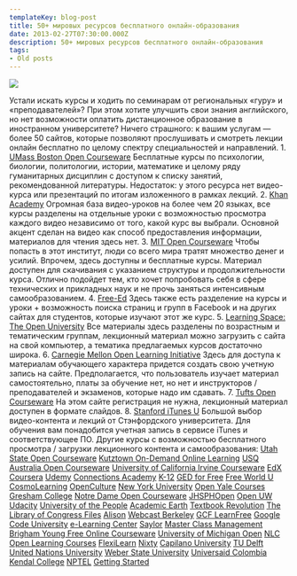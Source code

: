 ```yaml
---
templateKey: blog-post
title: 50+ мировых ресурсов бесплатного онлайн-образования
date: 2013-02-27T07:30:00.000Z
description: 50+ мировых ресурсов бесплатного онлайн-образования
tags:
- Old posts
---
```


![](/img/907a86a9-055e-48cc-885c-72afb173e6dc.png)

Устали искать курсы и ходить по семинарам от региональных «гуру» и «преподавателей»? При этом хотите улучшить свои знания английского, но нет возможности оплатить дистанционное образование в иностранном университете? Ничего страшного: к вашим услугам — более 50 сайтов, которые позволяют прослушивать и смотреть лекции онлайн бесплатно по целому спектру специальностей и направлений. 1\. [UMass Boston Open Courseware](http://ocw.umb.edu/) Бесплатные курсы по психологии, биологии, политологии, истории, математике и целому ряду гуманитарных дисциплин с доступом к списку занятий, рекомендованной литературы. Недостаток: у этого ресурса нет видео-курса или презентаций по итогам изложенного в рамках лекций. 2\. [Khan Academy](http://www.khanacademy.org/) Огромная база видео-уроков на более чем 20 языках, все курсы разделены на отдельные уроки с возможностью просмотра каждого видео независимо от того, какой курс вы выбрали. Основной акцент сделан на видео как способ предоставления информации, материалов для чтения здесь нет. 3. [MIT Open Courseware](http://ocw.mit.edu/index.htm) Чтобы попасть в этот институт, люди со всего мира тратят множество денег и усилий. Впрочем, здесь доступны и бесплатные курсы. Материал доступен для скачивания с указанием структуры и продолжительности курса. Отлично подойдет тем, кто хочет попробовать себя в сфере технических и прикладных наук и не прочь заняться интенсивным самообразованием. 4\. [Free-Ed](http://www.free-ed.net/free-ed/) Здесь также есть разделение на курсы и уроки \+ возможность поиска страниц и групп в Facebook и на других сайтах для студентов, которые изучают этот же курс. 5. [Learning Space: The Open University](http://openlearn.open.ac.uk/) Все материалы здесь разделены по возрастным и тематическим группам, лекционный материал можно загрузить с сайта на свой компьютер, а тематика предлагаемых курсов достаточно широка. 6\. [Carnegie Mellon Open Learning Initiative](http://oli.cmu.edu/) Здесь для доступа к материалам обучающего характера придется создать свою учетную запись на сайте. Предполагается, что пользователь изучает материал самостоятельно, платы за обучение нет, но нет и инструкторов / преподавателей и экзаменов, которые надо им сдавать. 7\. [Tufts Open Courseware](http://ocw.tufts.edu/) На этом сайте регистрация не нужна, лекционный материал доступен в формате слайдов. 8\. [Stanford iTunes U](http://itunes.stanford.edu/) Большой выбор видео-контента и лекций от Стэнфордского университета. Для обучения вам понадобится учетная запись в сервисе iTunes и соответствующее ПО. Другие курсы с возможностью бесплатного просмотра / загрузки лекционного контента и самообразования: [Utah State Open Courseware](http://ocw.usu.edu/) [Kutztown On-Demand Online Learning](http://www.kutztownsbdc.org/course_listing.asp) [USQ Australia Open Courseware](http://ocw.usq.edu.au/) [University of California Irvine Courseware](http://ocw.uci.edu/Welcome.aspx) [EdX](https://www.edx.org/) [Coursera](https://www.coursera.org/) [Udemy](http://www.udemy.com/) [Connections Academy](http://www.connectionsacademy.com/home.aspx) [K-12](http://www.k12.com/schools-programs/online-public-schools) [GED for Free](http://www.gedforfree.com/) [Free World U](http://www.freeworldu.org/static/index.aspx) [CosmoLearning](http://www.cosmolearning.com/) [OpenCulture](http://www.openculture.com/freeonlinecourses) [New York University](https://files.nyu.edu/jmg336/public/html/mathematics.html) [Open Yale Courses](http://oyc.yale.edu/) [Gresham College](http://www.gresham.ac.uk/) [Notre Dame Open Courseware](http://ocw.nd.edu/) [JHSPHOpen](http://ocw.jhsph.edu/) [Open UW](http://www.outreach.washington.edu/openuw/) [Udacity](http://www.udacity.com/) [University of the People](http://www.uopeople.org/groups/tuition-free-online-degree) [Academic Earth](http://www.academicearth.org/) [Textbook Revolution](http://www.textbookrevolution.org/index.php/Main_Page) [The Library of Congress Files](http://memory.loc.gov/ammem/index.html) [Alison](http://alison.com/) [Webcast Berkeley](http://webcast.berkeley.edu/) [GCF LearnFree](http://www.gcflearnfree.org/) [Google Code University](http://code.google.com/edu/courses.html) [e-Learning Center](http://www.e-learningcenter.com/free.htm) [Saylor](http://www.saylor.org/) [Master Class Management](http://www.masterclassmanagement.com/) [Brigham Young Free Online Courseware](http://is.byu.edu/site/courses/free.cfm) [University of Michigan Open](https://open.umich.edu/education) [NLC Open Learning Courses](http://www.nlc.edu/cait/olc/home_page.html) [FlexiLearn](http://www.ignouflexilearn.ac.in/flexilearn/) [Nixty](http://nixty.com/) [Capilano University](http://ocw.capilanou.ca/courselist) [TU Delft](http://ocw.tudelft.nl/) [United Nations University](http://www.ocw.unu.edu/ocw/Courses_listing) [Weber State University](http://ocw.weber.edu/courselist) [Universaid Colombia](http://www.virtual.unal.edu.co/unvPortal/courses/CoursesViewer.do?reqCode=viewOfFacultys) [Kendal College](http://www.kendal.ac.uk/campaign120516_free_distance_learning_courses.php) [NPTEL](http://nptel.iitm.ac.in/) [Getting Started](http://www.codecademy.com/)

